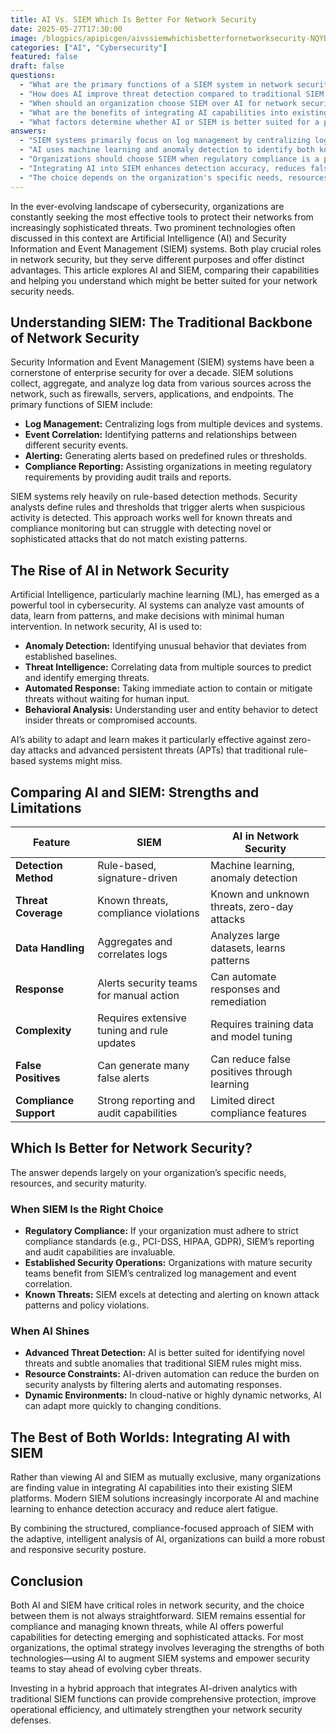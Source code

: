 ```yaml
---
title: AI Vs. SIEM Which Is Better For Network Security
date: 2025-05-27T17:30:00
image: /blogpics/apipicgen/aivssiemwhichisbetterfornetworksecurity-NQYBS1VDK0.jpg
categories: ["AI", "Cybersecurity"]
featured: false
draft: false
questions:
  - "What are the primary functions of a SIEM system in network security?"
  - "How does AI improve threat detection compared to traditional SIEM systems?"
  - "When should an organization choose SIEM over AI for network security?"
  - "What are the benefits of integrating AI capabilities into existing SIEM platforms?"
  - "What factors determine whether AI or SIEM is better suited for a particular organization's network security needs?"
answers:
  - "SIEM systems primarily focus on log management by centralizing logs from multiple devices, event correlation to identify patterns between security events, alerting based on predefined rules, and compliance reporting to help meet regulatory requirements."
  - "AI uses machine learning and anomaly detection to identify both known and unknown threats, including zero-day attacks and advanced persistent threats, by analyzing large datasets and learning patterns, whereas SIEM relies on rule-based detection mainly effective for known threats."
  - "Organizations should choose SIEM when regulatory compliance is a priority, when they have mature security operations that benefit from centralized log management and event correlation, and when the focus is on detecting known threats and policy violations."
  - "Integrating AI into SIEM enhances detection accuracy, reduces false positives and alert fatigue, automates responses, and combines compliance-focused reporting with adaptive threat analysis, resulting in a more robust and responsive security posture."
  - "The choice depends on the organization's specific needs, resources, security maturity, regulatory requirements, the complexity of their network environment, and whether they require advanced threat detection and automation or strong compliance and known threat management."
---
```

In the ever-evolving landscape of cybersecurity, organizations are constantly seeking the most effective tools to protect their networks from increasingly sophisticated threats. Two prominent technologies often discussed in this context are Artificial Intelligence (AI) and Security Information and Event Management (SIEM) systems. Both play crucial roles in network security, but they serve different purposes and offer distinct advantages. This article explores AI and SIEM, comparing their capabilities and helping you understand which might be better suited for your network security needs.

## Understanding SIEM: The Traditional Backbone of Network Security

Security Information and Event Management (SIEM) systems have been a cornerstone of enterprise security for over a decade. SIEM solutions collect, aggregate, and analyze log data from various sources across the network, such as firewalls, servers, applications, and endpoints. The primary functions of SIEM include:

- **Log Management:** Centralizing logs from multiple devices and systems.
- **Event Correlation:** Identifying patterns and relationships between different security events.
- **Alerting:** Generating alerts based on predefined rules or thresholds.
- **Compliance Reporting:** Assisting organizations in meeting regulatory requirements by providing audit trails and reports.

SIEM systems rely heavily on rule-based detection methods. Security analysts define rules and thresholds that trigger alerts when suspicious activity is detected. This approach works well for known threats and compliance monitoring but can struggle with detecting novel or sophisticated attacks that do not match existing patterns.

## The Rise of AI in Network Security

Artificial Intelligence, particularly machine learning (ML), has emerged as a powerful tool in cybersecurity. AI systems can analyze vast amounts of data, learn from patterns, and make decisions with minimal human intervention. In network security, AI is used to:

- **Anomaly Detection:** Identifying unusual behavior that deviates from established baselines.
- **Threat Intelligence:** Correlating data from multiple sources to predict and identify emerging threats.
- **Automated Response:** Taking immediate action to contain or mitigate threats without waiting for human input.
- **Behavioral Analysis:** Understanding user and entity behavior to detect insider threats or compromised accounts.

AI’s ability to adapt and learn makes it particularly effective against zero-day attacks and advanced persistent threats (APTs) that traditional rule-based systems might miss.

## Comparing AI and SIEM: Strengths and Limitations

| Feature                  | SIEM                                      | AI in Network Security                      |
|--------------------------|-------------------------------------------|---------------------------------------------|
| **Detection Method**     | Rule-based, signature-driven               | Machine learning, anomaly detection          |
| **Threat Coverage**      | Known threats, compliance violations       | Known and unknown threats, zero-day attacks |
| **Data Handling**        | Aggregates and correlates logs              | Analyzes large datasets, learns patterns     |
| **Response**             | Alerts security teams for manual action    | Can automate responses and remediation       |
| **Complexity**           | Requires extensive tuning and rule updates | Requires training data and model tuning      |
| **False Positives**      | Can generate many false alerts              | Can reduce false positives through learning  |
| **Compliance Support**   | Strong reporting and audit capabilities     | Limited direct compliance features           |

## Which Is Better for Network Security?

The answer depends largely on your organization’s specific needs, resources, and security maturity.

### When SIEM Is the Right Choice

- **Regulatory Compliance:** If your organization must adhere to strict compliance standards (e.g., PCI-DSS, HIPAA, GDPR), SIEM’s reporting and audit capabilities are invaluable.
- **Established Security Operations:** Organizations with mature security teams benefit from SIEM’s centralized log management and event correlation.
- **Known Threats:** SIEM excels at detecting and alerting on known attack patterns and policy violations.

### When AI Shines

- **Advanced Threat Detection:** AI is better suited for identifying novel threats and subtle anomalies that traditional SIEM rules might miss.
- **Resource Constraints:** AI-driven automation can reduce the burden on security analysts by filtering alerts and automating responses.
- **Dynamic Environments:** In cloud-native or highly dynamic networks, AI can adapt more quickly to changing conditions.

## The Best of Both Worlds: Integrating AI with SIEM

Rather than viewing AI and SIEM as mutually exclusive, many organizations are finding value in integrating AI capabilities into their existing SIEM platforms. Modern SIEM solutions increasingly incorporate AI and machine learning to enhance detection accuracy and reduce alert fatigue.

By combining the structured, compliance-focused approach of SIEM with the adaptive, intelligent analysis of AI, organizations can build a more robust and responsive security posture.

## Conclusion

Both AI and SIEM have critical roles in network security, and the choice between them is not always straightforward. SIEM remains essential for compliance and managing known threats, while AI offers powerful capabilities for detecting emerging and sophisticated attacks. For most organizations, the optimal strategy involves leveraging the strengths of both technologies—using AI to augment SIEM systems and empower security teams to stay ahead of evolving cyber threats.

Investing in a hybrid approach that integrates AI-driven analytics with traditional SIEM functions can provide comprehensive protection, improve operational efficiency, and ultimately strengthen your network security defenses.